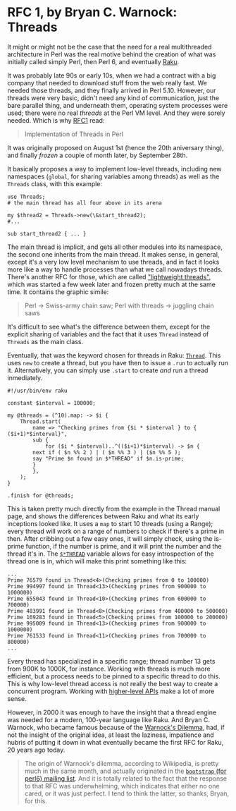 # RFC 1, by Bryan C. Warnock: Threads

It might or might not be the case that the need for a real multithreaded architecture in Perl was the real motive behind the creation of what was initially called simply Perl, then Perl 6, and eventually [Raku](https://raku.org).

It was probably late 90s or early 10s, when we had a contract with a big company that needed to download stuff from the web really fast. We needed those threads, and they finally arrived in Perl 5.10. However, our threads were very basic, didn't need any kind of communication, just the bare parallel thing, and underneath them, operating system processes were used; there were no real *threads* at the Perl VM level. And they were sorely needed. Which is why [RFC1](https://raku.org/archive/rfc/1.html) read:

> Implementation of Threads in Perl

It was originally proposed on August 1st (hence the 20th aniversary thing), and finally *frozen* a couple of month later, by September 28th.

It basically proposes a way to implement low-level threads, including new namespaces (`global`, for sharing variables among threads) as well as the `Threads` class, with this example:

```
use Threads;
# the main thread has all four above in its arena

my $thread2 = Threads->new(\&start_thread2);
#...

sub start_thread2 { ... }
```

The main thread is implicit, and gets all other modules into its namespace, the second one inherits from the main thread. It makes sense, in general, except it's a very low level mechanism to use threads, and in fact it looks more like a way to handle processes than what we call nowadays threads. There's another RFC for those, which are called ["lightweight threads"](https://raku.org/archive/rfc/178.html), which was started a few week later and frozen pretty much at the same time. It contains the graphic simile:


> Perl → Swiss-army chain saw; Perl with threads → juggling chain saws

It's difficult to see what's the difference between them, except for the explicit sharing of variables and the fact that it uses `Thread` instead of `Threads` as the main class.

Eventually, that was the keyword chosen for threads in Raku: [`Thread`](https://docs.raku.org/type/Thread.html). This uses `new` to create a thread, but you have then to issue a `.run` to actually run it. Alternatively, you can simply use `.start` to create *and* run a thread inmediately.

```perl6
#!/usr/bin/env raku

constant $interval = 100000;

my @threads = (^10).map: -> $i {
    Thread.start(
        name => "Checking primes from {$i * $interval } to { ($i+1)*$interval}",
        sub {
            for ($i * $interval)..^(($i+1)*$interval) -> $n {
		next if ( $n %% 2 ) | ( $n %% 3 ) | ($n %% 5 );
		say "Prime $n found in $*THREAD" if $n.is-prime;
	    }
        },
    );
}

.finish for @threads;
```

This is taken pretty much directly from the example in the Thread manual page, and shows the differences between Raku and what its early inceptions looked like. It uses a `map` to start 10 threads (using a Range); every thread will work on a range of numbers to check if there's a prime in then. After cribbing out a few easy ones, it will simply check, using the is-prime function, if the number is prime, and it will print the number and the thread it's in. The [`$*THREAD`](https://docs.raku.org/language/variables#index-entry-$*THREAD) variable allows for easy introspection of the thread one is in, which will make this print something like this:

```
...
Prime 76579 found in Thread<4>(Checking primes from 0 to 100000)
Prime 994997 found in Thread<13>(Checking primes from 900000 to 1000000)
Prime 655043 found in Thread<10>(Checking primes from 600000 to 700000)
Prime 483991 found in Thread<8>(Checking primes from 400000 to 500000)
Prime 169283 found in Thread<5>(Checking primes from 100000 to 200000)
Prime 995009 found in Thread<13>(Checking primes from 900000 to 1000000)
Prime 761533 found in Thread<11>(Checking primes from 700000 to 800000)
...
```

Every thread has specialized in a specific range; thread number 13 gets from 900K to 1000K, for instance. Working with threads is much more efficient, but a process needs to be pinned to a specific thread to do this. This is why low-level thread access is not really the best way to create a concurrent program. Working with [higher-level APIs](https://docs.raku.org/language/concurrency) make a lot of more sense.

However, in 2000 it was enough to have the insight that a thread engine was needed for a modern, 100-year language like Raku. And Bryan C. Warnock, who became famous because of the [Warnock's Dilemma](https://en.wikipedia.org/wiki/Warnock%27s_dilemma), had, if not the insight of the original idea, at least the laziness, impatience and hubris of putting it down in what eventually became the first RFC for Raku, 20 years ago today.

> The origin of Warnock's dilemma, according to Wikipedia, is pretty much in the same month, and actually originated in the [`bootstrap` (for perl6) mailing list](https://www.nntp.perl.org/group/perl.perl6.language/2003/05/msg15407.html). And it is totally related to the fact that the response to that RFC was underwhelming, which indicates that either no one cared, or it was just perfect. I tend to think the latter, so thanks, Bryan, for this.
